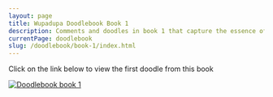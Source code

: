 ```yaml
---
layout: page
title: Wupadupa Doodlebook Book 1
description: Comments and doodles in book 1 that capture the essence of each event.
currentPage: doodlebook
slug: /doodlebook/book-1/index.html
---
```


<p>Click on the link below to view the first doodle from this book</p>

<a href="/doodlebook/book-1/1">

![Doodlebook book 1](../../images/doodlebook/doodlebook-1.jpg)

</a>

